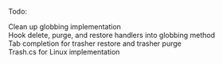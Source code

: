 ﻿Todo:

Clean up globbing implementation<br />
Hook delete, purge, and restore handlers into globbing method<br />
Tab completion for trasher restore and trasher purge<br />
Trash.cs for Linux implementation<br />